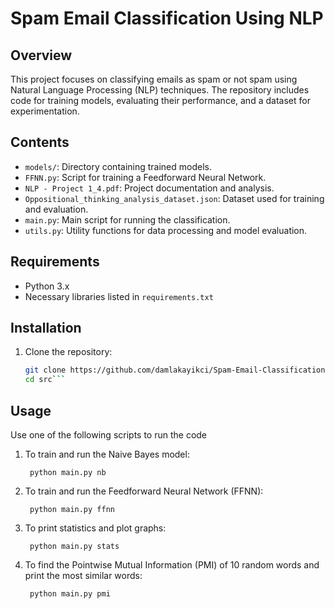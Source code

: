 # Spam Email Classification Using NLP

## Overview

This project focuses on classifying emails as spam or not spam using Natural Language Processing (NLP) techniques. The repository includes code for training models, evaluating their performance, and a dataset for experimentation.

## Contents

- `models/`: Directory containing trained models.
- `FFNN.py`: Script for training a Feedforward Neural Network.
- `NLP - Project 1_4.pdf`: Project documentation and analysis.
- `Oppositional_thinking_analysis_dataset.json`: Dataset used for training and evaluation.
- `main.py`: Main script for running the classification.
- `utils.py`: Utility functions for data processing and model evaluation.

## Requirements

- Python 3.x
- Necessary libraries listed in `requirements.txt` 

## Installation

1. Clone the repository:
   ```bash
   git clone https://github.com/damlakayikci/Spam-Email-Classification-NLP.git
   cd src```

## Usage
Use one of the following scripts to run the code

1. To train and run the Naive Bayes model:

   ``` python main.py nb```
   
2. To train and run the Feedforward Neural Network (FFNN):

    ``` python main.py ffnn```
3. To print statistics and plot graphs:

    ``` python main.py stats```
4. To find the Pointwise Mutual Information (PMI) of 10 random words and print the most similar words:

    ``` python main.py pmi```


